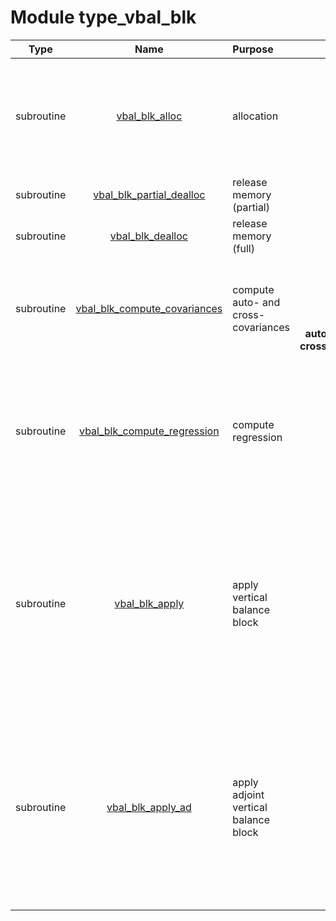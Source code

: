 # Module type_vbal_blk

| Type | Name | Purpose | Arguments |     | Type | Intent |
| :--: | :--: | :------ | --------: | :-- | :--: | :----: |
| subroutine | [vbal_blk_alloc](https://github.com/JCSDA/saber/tree/develop/src/saber/bump/type_vbal_blk.F90#L58) | allocation | **vbal_blk**<br>**nam**<br>**geom**<br>**nc2b**<br>**iv**<br>**jv** |  Vertical balance block<br> Namelist<br> Geometry<br> Subset Sc2 size, halo B<br> First variable index<br> Second variable index | class(vbal_blk_type)<br>type(nam_type)<br>type(geom_type)<br>integer<br>integer<br>integer | inout<br>in<br>in<br>in<br>in<br>in |
| subroutine | [vbal_blk_partial_dealloc](https://github.com/JCSDA/saber/tree/develop/src/saber/bump/type_vbal_blk.F90#L82) | release memory (partial) | **vbal_blk** |  Vertical balance block | class(vbal_blk_type) | inout |
| subroutine | [vbal_blk_dealloc](https://github.com/JCSDA/saber/tree/develop/src/saber/bump/type_vbal_blk.F90#L100) | release memory (full) | **vbal_blk** |  Vertical balance block | class(vbal_blk_type) | inout |
| subroutine | [vbal_blk_compute_covariances](https://github.com/JCSDA/saber/tree/develop/src/saber/bump/type_vbal_blk.F90#L123) | compute auto- and cross-covariances | **vbal_blk**<br>**mpl**<br>**geom**<br>**samp**<br>**ens**<br>**auto(samp%nc1e,geom%nl0,geom%nl0,ens%nsub)**<br>**cross(samp%nc1e,geom%nl0,geom%nl0,ens%nsub)** |  Vertical balance block<br> MPI data<br> Geometry<br> Sampling<br> Ensemble<br> Auto-covariance<br> Cross-covariance | class(vbal_blk_type)<br>type(mpl_type)<br>type(geom_type)<br>type(samp_type)<br>type(ens_type)<br>real(kind_real)<br>real(kind_real) | in<br>inout<br>in<br>in<br>in<br>out<br>out |
| subroutine | [vbal_blk_compute_regression](https://github.com/JCSDA/saber/tree/develop/src/saber/bump/type_vbal_blk.F90#L213) | compute regression | **vbal_blk**<br>**mpl**<br>**nam**<br>**geom**<br>**samp**<br>**nsub**<br>**auto(samp%nc1e,geom%nl0,geom%nl0,nsub)**<br>**cross(samp%nc1e,geom%nl0,geom%nl0,nsub)**<br>**ic2b** |  Vertical balance block<br> MPI data<br> Namelist<br> Geometry<br> Sampling<br> Number of sub-ensembles<br> Auto-covariance<br> Cross-covariance<br> Index | class(vbal_blk_type)<br>type(mpl_type)<br>type(nam_type)<br>type(geom_type)<br>type(samp_type)<br>integer<br>real(kind_real)<br>real(kind_real)<br>integer | inout<br>inout<br>in<br>in<br>in<br>in<br>in<br>in<br>in |
| subroutine | [vbal_blk_apply](https://github.com/JCSDA/saber/tree/develop/src/saber/bump/type_vbal_blk.F90#L326) | apply vertical balance block | **vbal_blk**<br>**geom**<br>**h_n_s(geom%nc0a,geom%nl0i)**<br>**h_c2b(3,geom%nc0a,geom%nl0i)**<br>**h_S(3,geom%nc0a,geom%nl0i)**<br>**fld(geom%nc0a,geom%nl0)** |  Vertical balance block<br> Geometry<br> Number of neighbors for the horizontal interpolation<br> Index of neighbors for the horizontal interpolation<br> Weight of neighbors for the horizontal interpolation<br> Source/destination vector | class(vbal_blk_type)<br>type(geom_type)<br>integer<br>integer<br>real(kind_real)<br>real(kind_real) | in<br>in<br>in<br>in<br>in<br>inout |
| subroutine | [vbal_blk_apply_ad](https://github.com/JCSDA/saber/tree/develop/src/saber/bump/type_vbal_blk.F90#L370) | apply adjoint vertical balance block | **vbal_blk**<br>**geom**<br>**h_n_s(geom%nc0a,geom%nl0i)**<br>**h_c2b(3,geom%nc0a,geom%nl0i)**<br>**h_S(3,geom%nc0a,geom%nl0i)**<br>**fld(geom%nc0a,geom%nl0)** |  Vertical balance block<br> Geometry<br> Number of neighbors for the horizontal interpolation<br> Index of neighbors for the horizontal interpolation<br> Weight of neighbors for the horizontal interpolation<br> Source/destination vector | class(vbal_blk_type)<br>type(geom_type)<br>integer<br>integer<br>real(kind_real)<br>real(kind_real) | in<br>in<br>in<br>in<br>in<br>inout |
